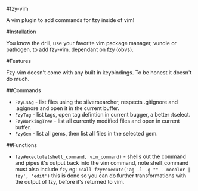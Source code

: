 #fzy-vim

A vim plugin to add commands for fzy inside of vim!

#Installation

You know the drill, use your favorite vim package manager, vundle or pathogen, to add fzy-vim.
dependant on [fzy](https://github.com/jhawthorn/fzy) (obvs).

#Features

Fzy-vim doesn't come with any built in keybindings. To be honest it doesn't do much.

##Commands
- `FzyLsAg` - list files using the silversearcher, respects .gitignore and .agignore and open it in the current buffer.
- `FzyTag` - list tags, open tag defintion in current bugger, a better :tselect.
- `FzyWorkingTree` - list all currently modified files and open in current buffer.
- `FzyGem` - list all gems, then list all files in the selected gem.

##Functions
- `fzy#exectute(shell_command, vim_command)` - shells out the command and pipes it's output back into the vim command, note shell_command must also include `fzy`
eg: `:call fzy#execute('ag -l -g "" --nocolor | fzy', 'edit')`
this is done so you can do further transformations with the output of fzy, before it's returned to vim.
